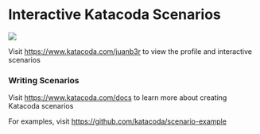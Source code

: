 # Interactive Katacoda Scenarios

[![](http://shields.katacoda.com/katacoda/juanb3r/count.svg)](https://www.katacoda.com/juanb3r "Get your profile on Katacoda.com")

Visit https://www.katacoda.com/juanb3r to view the profile and interactive scenarios

### Writing Scenarios
Visit https://www.katacoda.com/docs to learn more about creating Katacoda scenarios

For examples, visit https://github.com/katacoda/scenario-example
